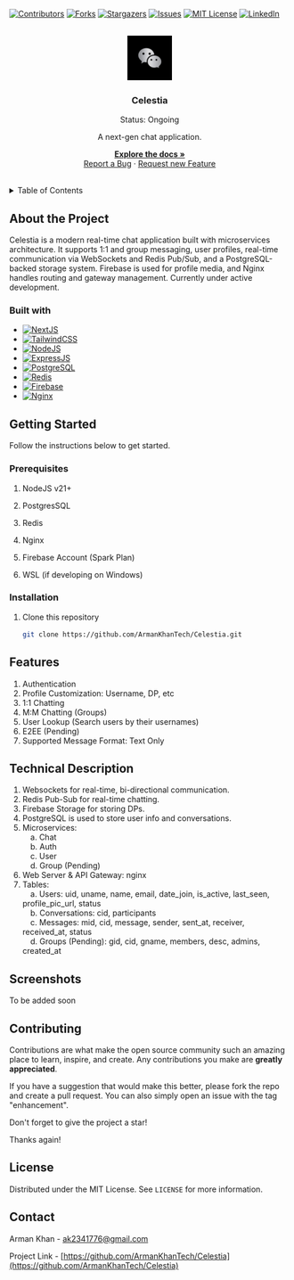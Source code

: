 [![Contributors][contributors-shield]][contributors-url]
[![Forks][forks-shield]][forks-url]
[![Stargazers][stars-shield]][stars-url]
[![Issues][issues-shield]][issues-url]
[![MIT License][license-shield]][license-url]
[![LinkedIn][linkedin-shield]][linkedin-url]



<br />
<div align="center">
  <a href="https://github.com/ArmanKhanTech/Celestia/">
    <img src="https://github.com/ArmanKhanTech/Celestia/blob/master/Frontend/public/logo.png" alt="Logo" width="80" height="80" >
  </a>

  <h3 align="center">Celestia</h3>
  <p align="center">Status: Ongoing</p>
  <p align="center">A next-gen chat application.</p>

  <p align="center">
    <a href="https://github.com/ArmanKhanTech/Celestia"><strong>Explore the docs »</strong></a>
    <br />
    <a href="https://github.com/ArmanKhanTech/Celestia/issues">Report a Bug</a>
    · 
    <a href="https://github.com/ArmanKhanTech/Celestia/issues">Request new Feature</a>
  </p>
</div>
<br />



<details>
  <summary>Table of Contents</summary>
  <ol>
    <li>
      <a href="#about-the-project">About the Project</a>
      <ul>
        <li><a href="#built-with">Built with</a></li>
      </ul>
    </li>
    <li>
      <a href="#getting-started">Getting Started</a>
      <ul>
        <li><a href="#prerequisites">Prerequisites</a></li>
        <li><a href="#installation">Installation</a></li>
      </ul>
    </li>
    <li><a href="#features">Features</a></li>
    <li><a href="#technical-description">Technical Description</a></li>
    <li><a href="#screenshots">Screenshots</a></li>
    <li><a href="#contributing">Contributing</a></li>
    <li><a href="#license">License</a></li>
    <li><a href="#contact">Contact</a></li>
  </ol>
</details>



## About the Project

Celestia is a modern real-time chat application built with microservices architecture. It supports 1:1 and group messaging, user profiles, real-time communication via WebSockets and Redis Pub/Sub, and a PostgreSQL-backed storage system. Firebase is used for profile media, and Nginx handles routing and gateway management. Currently under active development.


### Built with

* [![NextJS][nextjs]][NextJS-url]
* [![TailwindCSS][tailwindcss]][tailwindcss-url]
* [![NodeJS][nodejs]][nodejs-url]
* [![ExpressJS][expressjs]][expressjs-url]
* [![PostgreSQL][postgresql]][postgresql-url]
* [![Redis][redis]][redis-url]
* [![Firebase][firebase]][firebase-url]
* [![Nginx][Nginx]][Nginx-url]



## Getting Started

Follow the instructions below to get started.


### Prerequisites

<ol>
  <li>
    <p>NodeJS v21+</p>
  </li>
  <li>
    <p>PostgresSQL</p>
  </li>
  <li>
    <p>Redis</p>
  </li>
  <li>
    <p>Nginx</p>
  </li>
 <li>
    <p>Firebase Account (Spark Plan)</p>
  </li>
 <li>
    <p>WSL (if developing on Windows)</p>
  </li>
</ol>



### Installation

1. Clone this repository
   
   ```sh
   git clone https://github.com/ArmanKhanTech/Celestia.git
   ```



## Features

1. Authentication
2. Profile Customization: Username, DP, etc
3. 1:1 Chatting
4. M:M Chatting (Groups)
5. User Lookup (Search users by their usernames)
6. E2EE (Pending)
7. Supported Message Format: Text Only


## Technical Description

1. Websockets for real-time, bi-directional communication.
2. Redis Pub-Sub for real-time chatting.
3. Firebase Storage for storing DPs.
4. PostgreSQL is used to store user info and conversations.
5. Microservices:
   <br>&emsp;a. Chat 
   <br>&emsp;b. Auth 
   <br>&emsp;c. User 
   <br>&emsp;d. Group (Pending)
6. Web Server & API Gateway: nginx
7. Tables:
   <br>&emsp;a. Users: uid, uname, name, email, date_join, is_active, last_seen, profile_pic_url, status
   <br>&emsp;b. Conversations: cid, participants 
   <br>&emsp;c. Messages: mid, cid, message, sender, sent_at, receiver, received_at, status 
   <br>&emsp;d. Groups (Pending): gid, cid, gname, members, desc, admins, created_at
   

## Screenshots


To be added soon



## Contributing

Contributions are what make the open source community such an amazing place to learn, inspire, and create. Any contributions you make are **greatly appreciated**.

If you have a suggestion that would make this better, please fork the repo and create a pull request. You can also simply open an issue with the tag "enhancement".

Don't forget to give the project a star! 

Thanks again!



## License

Distributed under the MIT License. See `LICENSE` for more information.



## Contact

Arman Khan - ak2341776@gmail.com

Project Link - [https://github.com/ArmanKhanTech/Celestia](https://github.com/ArmanKhanTech/Celestia)



[contributors-shield]: https://img.shields.io/github/contributors/ArmanKhanTech/Celestia.svg?style=for-the-badge
[contributors-url]: https://github.com/ArmanKhanTech/Celestia/graphs/contributors
[forks-shield]: https://img.shields.io/github/forks/ArmanKhanTech/Celestia.svg?style=for-the-badge
[forks-url]: https://github.com/ArmanKhanTech/Celestia/network/members
[stars-shield]: https://img.shields.io/github/stars/ArmanKhanTech/Celestia.svg?style=for-the-badge
[stars-url]: https://github.com/ArmanKhanTech/Celestia/stargazers
[issues-shield]: https://img.shields.io/github/issues/ArmanKhanTech/Celestia.svg?style=for-the-badge
[issues-url]: https://github.com/ArmanKhanTech/Celestia/issues
[license-shield]: https://img.shields.io/github/license/ArmanKhanTech/Celestia.svg?style=for-the-badge
[license-url]: https://github.com/ArmanKhanTech/Celestia/blob/master/LICENSE
[linkedin-shield]: https://img.shields.io/badge/-LinkedIn-black.svg?style=for-the-badge&Screenshot=linkedin&colorB=555
[linkedin-url]: https://www.linkedin.com/in/arman-khan-25b624205/
[nodejs]: https://img.shields.io/badge/node.js-6DA55F?style=for-the-badge&logo=node.js&logoColor=white
[nodejs-url]: https://nodejs.org/en
[nextjs]: https://img.shields.io/badge/Next-black?style=for-the-badge&logo=next.js&logoColor=white
[nextjs-url]: https://nextjs.org/
[redis]: https://img.shields.io/badge/redis-%23DD0031.svg?style=for-the-badge&logo=redis&logoColor=white
[redis-url]: https://nodejs.org/en
[nginx]: https://img.shields.io/badge/nginx-%23009639.svg?style=for-the-badge&logo=nginx&logoColor=white
[nginx-url]: https://nginx.org/
[firebase]: https://img.shields.io/badge/firebase-a08021?style=for-the-badge&logo=firebase&logoColor=ffcd34
[firebase-url]: https://firebase.google.com/
[postgresql]: https://img.shields.io/badge/postgres-%23316192.svg?style=for-the-badge&logo=postgresql&logoColor=white
[postgresql-url]: https://www.postgresql.org/
[tailwindcss]: https://img.shields.io/badge/tailwindcss-%2338B2AC.svg?style=for-the-badge&logo=tailwind-css&logoColor=white
[tailwindcss-url]: https://tailwindcss.com/
[expressjs]: https://img.shields.io/badge/express.js-%23404d59.svg?style=for-the-badge&logo=express&logoColor=%2361DAFB
[expressjs-url]: https://expressjs.com/
